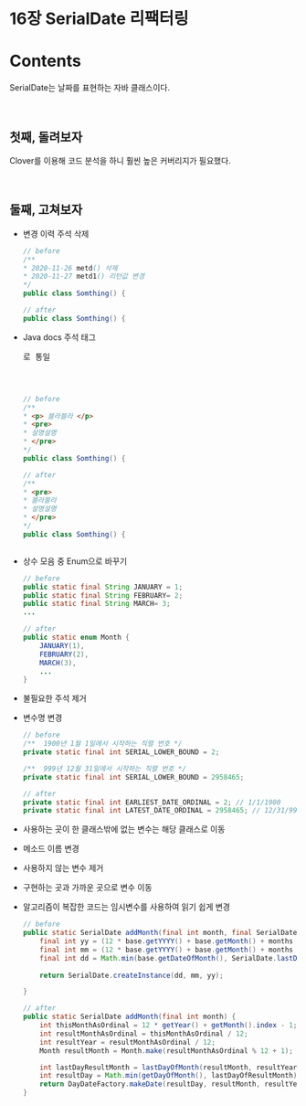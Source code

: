 # 16장 SerialDate 리팩터링

# Contents

SerialDate는 날짜를 표현하는 자바 클래스이다.

<br>

## 첫째, 돌려보자

Clover를 이용해 코드 분석을 하니 훨씬 높은 커버리지가 필요했다.

<br>

## 둘째, 고쳐보자

- 변경 이력 주석 삭제

    ```java
    // before
    /**
    * 2020-11-26 metd() 삭제
    * 2020-11-27 metd1() 리턴값 변경
    */
    public class Somthing() {

    // after
    public class Somthing() {
    ```

- Java docs 주석 태그 <pre>로 통일

    ```java

    // before
    /** 
    * <p> 블라블라 </p>
    * <pre>
    * 설명설명
    * </pre>
    */
    public class Somthing() {

    // after
    /** 
    * <pre> 
    * 블라블라
    * 설명설명
    * </pre>
    */
    public class Somthing() {
    ```

- 상수 모음 중 Enum으로 바꾸기

    ```java
    // before
    public static final String JANUARY = 1;
    public static final String FEBRUARY= 2;
    public static final String MARCH= 3;
    ...

    // after
    public static enum Month {
    	JANUARY(1),
    	FEBRUARY(2),
    	MARCH(3),
    	...
    }
    ```

- 불필요한 주석 제거
- 변수명 변경

    ```java
    // before
    /**  1900년 1월 1일에서 시작하는 직렬 번호 */
    private static final int SERIAL_LOWER_BOUND = 2;

    /**  999년 12월 31일에서 시작하는 직렬 번호 */
    private static final int SERIAL_LOWER_BOUND = 2958465;

    // after
    private static final int EARLIEST_DATE_ORDINAL = 2; // 1/1/1900
    private static final int LATEST_DATE_ORDINAL = 2958465; // 12/31/9999

    ```

- 사용하는 곳이 한 클래스밖에 없는 변수는 해당 클래스로 이동
- 메소드 이름 변경
- 사용하지 않는 변수 제거
- 구현하는 곳과 가까운 곳으로 변수 이동
- 알고리즘이 복잡한 코드는 임시변수를 사용하여 읽기 쉽게 변경

    ```java
    // before
    public static SerialDate addMonth(final int month, final SerialDate base) {
    	final int yy = (12 * base.getYYYY() + base.getMonth() + months - 1) / 12;
    	final int mm = (12 * base.getYYYY() + base.getMonth() + months - 1) % 12 + 1;
    	final int dd = Math.min(base.getDateOfMonth(), SerialDate.lastDayOfMonth(mm, yy));
    	
    	return SerialDate.createInstance(dd, mm, yy);

    }

    // after
    public static SerialDate addMonth(final int month) {
    	int thisMonthAsOrdinal = 12 * getYear() + getMonth().index - 1;
    	int resultMonthAsOrdinal = thisMonthAsOrdinal / 12;
    	int resultYear = resultMonthAsOrdinal / 12;
    	Month resultMonth = Month.make(resultMonthAsOrdinal % 12 + 1);

    	int lastDayResultMonth = lastDayOfMonth(resultMonth, resultYear);
    	int resultDay = Math.min(getDayOfMonth(), lastDayOfResultMonth);
    	return DayDateFactory.makeDate(resultDay, resultMonth, resultYear);
    }
    ```

<br>
